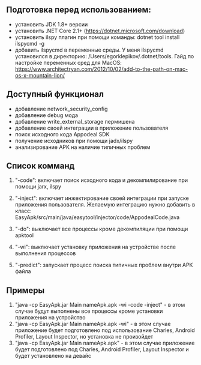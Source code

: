 Подготовка перед использованием:
--------------------------------------------------------------------------------------------------
- установить JDK 1.8+ версии
- установить .NET Core 2.1+ (https://dotnet.microsoft.com/download)
- установить ilspy плагин при помощи команды: dotnet tool install ilspycmd -g
- добавить ilspycmd в переменные среды. У меня ilspycmd установился в директорию: /Users/egorklepikov/.dotnet/tools. Гайд по настройке переменных сред для MacOS: https://www.architectryan.com/2012/10/02/add-to-the-path-on-mac-os-x-mountain-lion/

Доступный функционал
--------------------------------------------------------------------------------------------------
- добавление network_security_config
- добавление debug мода
- добавление write_external_storage пермишена
- добавление своей интеграции в приложение пользователя
- поиск исходного кода Appodeal SDK
- получение исходников при помощи jadx/ilspy
- анализирование APK на наличие типичных проблем

Список комманд
--------------------------------------------------------------------------------------------------
1) "-code": включает поиск исходного кода и декомпилирование при помощи jarx, ilspy

2) "-inject": включает инжектирование своей интеграции при запуске приложения пользователя. Желаемую интеграцию нужно добавить в класс: EasyApk/src/main/java/easytool/injector/code/AppodealCode.java

4) "-do": выключает все процессы кроме декомпиляции при помощи apktool

5) "-wi": выключает установку приложения на устройстве после выполнения процессов 

6) "-predict": запускает процесс поиска типичных проблем внутри APK файла

Примеры
--------------------------------------------------------------------------------------------------
1) "java -cp EasyApk.jar Main nameApk.apk -wi -code -inject" - в этом случае будут выполнены все процессы кроме установки приложения на устройство
2) "java -cp EasyApk.jar Main nameApk.apk -wi" - в этом случае приложение будет подготовлено под использование Charles, Android Profiler, Layout Inspector, но установка не произойдет
3) "java -cp EasyApk.jar Main nameApk.apk" - в этом случае приложение будет подготовлено под Charles, Android Profiler, Layout Inspector и будет установлено на девайс